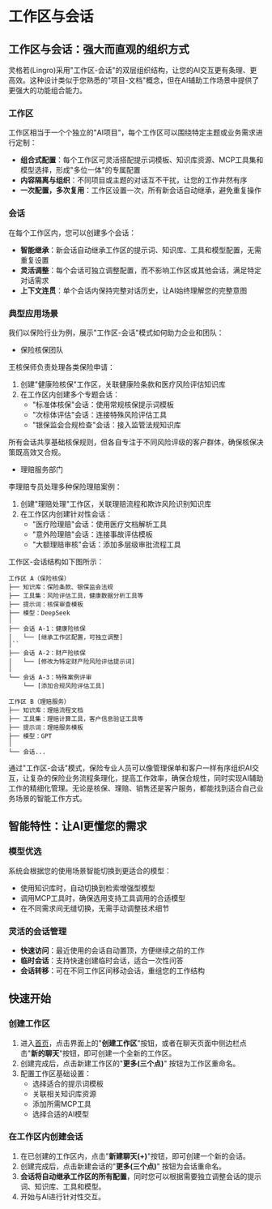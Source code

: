 # 工作区与会话

## 工作区与会话：强大而直观的组织方式
灵格若(Lingro)采用"工作区-会话"的双层组织结构，让您的AI交互更有条理、更高效。这种设计类似于您熟悉的"项目-文档"概念，但在AI辅助工作场景中提供了更强大的功能组合能力。

### 工作区

工作区相当于一个个独立的"AI项目"，每个工作区可以围绕特定主题或业务需求进行定制：

- **组合式配置**：每个工作区可灵活搭配提示词模板、知识库资源、MCP工具集和模型选择，形成"多位一体"的专属配置
- **内容隔离与组织**：不同项目或主题的对话互不干扰，让您的工作井然有序
- **一次配置，多次复用**：工作区设置一次，所有新会话自动继承，避免重复操作

### 会话

在每个工作区内，您可以创建多个会话：

- **智能继承**：新会话自动继承工作区的提示词、知识库、工具和模型配置，无需重复设置
- **灵活调整**：每个会话可独立调整配置，而不影响工作区或其他会话，满足特定对话需求
- **上下文连贯**：单个会话内保持完整对话历史，让AI始终理解您的完整意图


### 典型应用场景

我们以保险行业为例，展示"工作区-会话"模式如何助力企业和团队：

* 保险核保团队

王核保师负责处理各类保险申请：
1. 创建"健康险核保"工作区，关联健康险条款和医疗风险评估知识库
2. 在工作区内创建多个专题会话：
   - "标准体核保"会话：使用常规核保提示词模板
   - "次标体评估"会话：连接特殊风险评估工具
   - "银保监会合规检查"会话：接入监管法规知识库

所有会话共享基础核保规则，但各自专注于不同风险评级的客户群体，确保核保决策既高效又合规。

* 理赔服务部门

李理赔专员处理多种保险理赔案例：
1. 创建"理赔处理"工作区，关联理赔流程和欺诈风险识别知识库
2. 在工作区内创建针对性会话：
   - "医疗险理赔"会话：使用医疗文档解析工具
   - "意外险理赔"会话：连接事故评估模板
   - "大额理赔审核"会话：添加多层级审批流程工具

工作区-会话结构如下图所示：
```
工作区 A（保险核保）
├── 知识库：保险条款、银保监会法规
├── 工具集：风险评估工具，健康数据分析工具等
├── 提示词：核保审查模板
├── 模型：DeepSeek
│
├── 会话 A-1：健康险核保
│   └── [继承工作区配置，可独立调整]
│``
├── 会话 A-2：财产险核保
│   └── [修改为特定财产险风险评估提示词]
│
└── 会话 A-3：特殊案例评审
    └── [添加合规风险评估工具]

工作区 B（理赔服务）
├── 知识库：理赔流程文档
├── 工具集：理赔计算工具，客户信息验证工具等
├── 提示词：理赔服务模板
├── 模型：GPT
│
└── 会话...
```

通过"工作区-会话"模式，保险专业人员可以像管理保单和客户一样有序组织AI交互，让复杂的保险业务流程条理化，提高工作效率，确保合规性，同时实现AI辅助工作的精细化管理。无论是核保、理赔、销售还是客户服务，都能找到适合自己业务场景的智能工作方式。

## 智能特性：让AI更懂您的需求

### 模型优选

系统会根据您的使用场景智能切换到更适合的模型：

- 使用知识库时，自动切换到检索增强型模型
- 调用MCP工具时，确保选用支持工具调用的合适模型
- 在不同需求间无缝切换，无需手动调整技术细节

### 灵活的会话管理

- **快速访问**：最近使用的会话自动置顶，方便继续之前的工作
- **临时会话**：支持快速创建临时会话，适合一次性问答
- **会话转移**：可在不同工作区间移动会话，重组您的工作结构


## 快速开始

### 创建工作区

1. 进入[首页](https://chat.i-lingro.com/#/index)，点击界面上的"**创建工作区**"按钮，或者在聊天页面中侧边栏点击"**新的聊天**"按钮，即可创建一个全新的工作区。
2. 创建完成后，点击新建工作区的"**更多(三个点)**" 按钮为工作区重命名。
3. 配置工作区基础设置：
    - 选择适合的提示词模板
    - 关联相关知识库资源
    - 添加所需MCP工具
    - 选择合适的AI模型

### 在工作区内创建会话

1. 在已创建的工作区内，点击"**新建聊天(+)**"按钮，即可创建一个新的会话。
2. 创建完成后，点击新建会话的"**更多(三个点)**" 按钮为会话重命名。
3. **会话将自动继承工作区的所有配置**，同时您可以根据需要独立调整会话的提示词、知识库、工具和模型。
4. 开始与AI进行针对性交互。
